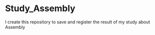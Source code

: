 # Study_Assembly

I create this repository to save and register the result of my study about Assembly
